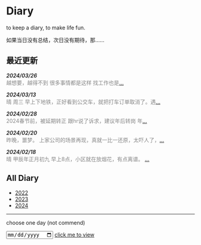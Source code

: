 # Diary

to keep a diary, to make life fun.

如果当日没有总结，次日没有期待，那……

## 最近更新


<p>
<span class="date">2024/03/26</span><br />
<span class="details">越想要，越得不到 很多事情都是这样 找工作也是<a href="./2024/03/26.md">...</a></span>
</p>
<p>
<span class="date">2024/03/13</span><br />
<span class="details">晴 周三 早上下地铁，正好看到公交车，就把打车订单取消了。遇<a href="./2024/03/13.md">...</a></span>
</p>
<p>
<span class="date">2024/02/28</span><br />
<span class="details">2024春节前，被延期转正 跟hr说了诉求，建议年后转岗 年<a href="./2024/02/28.md">...</a></span>
</p>
<p>
<span class="date">2024/02/20</span><br />
<span class="details">昨晚，噩梦。 上家公司的场景再现，真就一比一还原，太吓人了，<a href="./2024/02/20.md">...</a></span>
</p>
<p>
<span class="date">2024/02/18</span><br />
<span class="details">晴 甲辰年正月初九 早上8点，小区就在放烟花，有点离谱。 <a href="./2024/02/18.md">...</a></span>
</p>


## All Diary

- [2022]
- [2023]
- [2024]

----

choose one day (not commend)

<input type="date" id="diary_date_info" name="oh" value="new Date()" min="2022-10-20" max="new Date()">
<a id="run" href="https://draugus.github.io/diary/"
    onclick="this.href +=
    document.getElementById('diary_date_info').value
    .replace(/-/g, '/')">click me to view</a>

[2022]: ./2022/
[2023]: ./2023/
[2024]: ./2024/

<style>
.date {
    font-style: italic;
    font-weight: 600;
}
.details {
    color: #878787;
}
</style>
